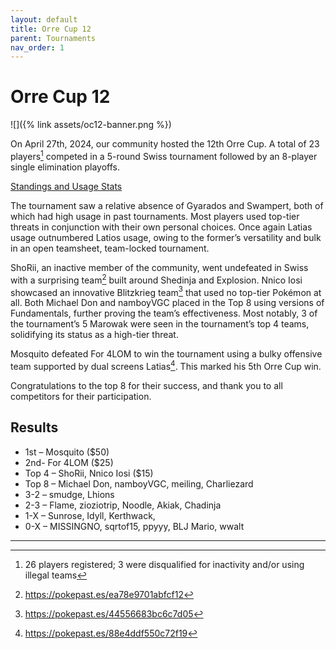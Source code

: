 ```yaml
---
layout: default
title: Orre Cup 12
parent: Tournaments
nav_order: 1
---
```


# Orre Cup 12

![]({% link assets/oc12-banner.png %})

On April 27th, 2024, our community hosted the 12th Orre Cup. A total of 23 players[^1] competed in a 5-round Swiss tournament followed by an 8-player single elimination playoffs.

[Standings and Usage Stats](https://play.limitlesstcg.com/tournament/65fb6690a23748130868c0e1/details)

The tournament saw a relative absence of Gyarados and Swampert, both of which had high usage in past tournaments. Most players used top-tier threats in conjunction with their own personal choices. Once again Latias usage outnumbered Latios usage, owing to the former’s versatility and bulk in an open teamsheet, team-locked tournament.

ShoRii, an inactive member of the community, went undefeated in Swiss with a surprising team[^2] built around Shedinja and Explosion. Nnico Iosi showcased an innovative Blitzkrieg team[^3] that used no top-tier Pokémon at all. Both Michael Don and namboyVGC placed in the Top 8 using versions of Fundamentals, further proving the team’s effectiveness. Most notably, 3 of the tournament’s 5 Marowak were seen in the tournament’s top 4 teams, solidifying its status as a high-tier threat.

Mosquito defeated For 4LOM to win the tournament using a bulky offensive team supported by dual screens Latias[^4]. This marked his 5th Orre Cup win.

Congratulations to the top 8 for their success, and thank you to all competitors for their participation.

## Results

- 1st – Mosquito ($50)
- 2nd- For 4LOM ($25)
- Top 4 – ShoRii, Nnico Iosi ($15)
- Top 8 – Michael Don, namboyVGC, meiling, Charliezard
- 3-2 – smudge, Lhions
- 2-3 – Flame, zioziotrip, Noodle, Akiak, Chadinja
- 1-X – Sunrose, Idyll, Kerthwack,
- 0-X – MISSINGNO, sqrtof15, ppyyy, BLJ Mario, wwalt

---

[^1]: 26 players registered; 3 were disqualified for inactivity and/or using illegal teams
[^2]: https://pokepast.es/ea78e9701abfcf12 
[^3]: https://pokepast.es/44556683bc6c7d05
[^4]: https://pokepast.es/88e4ddf550c72f19